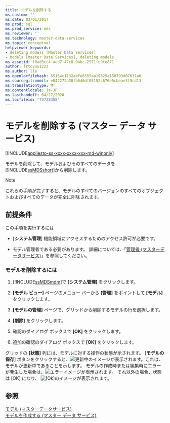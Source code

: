 ```yaml
---
title: モデルを削除する
ms.custom: ''
ms.date: 03/01/2017
ms.prod: sql
ms.prod_service: mds
ms.reviewer: ''
ms.technology: master-data-services
ms.topic: conceptual
helpviewer_keywords:
- deleting models [Master Data Services]
- models [Master Data Services], deleting models
ms.assetid: f0ad3cc4-aed7-47c8-94bc-2971fe9fe871
author: lrtoyou1223
ms.author: lle
ms.openlocfilehash: 65164c1732aefe6555aa19325a158793d07631a6
ms.sourcegitcommit: e042272a38fb646df05152c676e5cbeae3f9cd13
ms.translationtype: MT
ms.contentlocale: ja-JP
ms.lasthandoff: 04/27/2020
ms.locfileid: "73728358"
---
```

# <a name="delete-a-model-master-data-services"></a>モデルを削除する (マスター データ サービス)

[!INCLUDE[appliesto-ss-xxxx-xxxx-xxx-md-winonly](../includes/appliesto-ss-xxxx-xxxx-xxx-md-winonly.md)]

  モデルを削除して、モデルおよびそのすべてのデータを [!INCLUDE[ssMDSshort](../includes/ssmdsshort-md.md)]から削除します。  
  
> [!NOTE]  
>  これらの手順が完了すると、モデルのすべてのバージョンのすべてのオブジェクトおよびすべてのデータが完全に削除されます。  
  
## <a name="prerequisites"></a>前提条件  
 この手順を実行するには  
  
-   [**システム管理**] 機能領域にアクセスするためのアクセス許可が必要です。  
  
-   モデル管理者である必要があります。 詳細については、「[管理者 &#40;マスターデータサービス&#41;](../master-data-services/administrators-master-data-services.md)」を参照してください。  
  
### <a name="to-delete-a-model"></a>モデルを削除するには  
  
1.  [!INCLUDE[ssMDSmdm](../includes/ssmdsmdm-md.md)]で **[システム管理]** をクリックします。  
  
2.  **[モデル ビュー]** ページのメニュー バーから **[管理]** をポイントして **[モデル]** をクリックします。  
  
3.  **[モデルの管理]** ページで、グリッドから削除するモデルの行を選択します。  
  
4.  **[削除]** をクリックします。  
  
5.  確認のダイアログ ボックスで **[OK]** をクリックします。  
  
6.  追加の確認のダイアログ ボックスで **[OK]** をクリックします。  
  
 グリッドの **[状態]** 列には、モデルに対する操作の状態が示されます。 [**モデルの保存**] ボタンをクリックすると、![更新](../master-data-services/media/mds-model-status-updating.png "更新中")中のイメージが表示されます。これは、モデルが更新中であることを示します。 モデルの作成時または編集時にエラーが発生した場合は、![エラー](../master-data-services/media/mds-model-status-error.png "Error")イメージが表示されます。 それ以外の場合、状態は [OK] になり、 ![[Ok]](../master-data-services/media/mds-model-status-ok.png "[OK]")のイメージが表示されます。  
  
## <a name="see-also"></a>参照  
 [モデル &#40;マスターデータサービス&#41;](../master-data-services/models-master-data-services.md)   
 [モデルを作成する (マスター データ サービス)](../master-data-services/create-a-model-master-data-services.md)  
  
  
